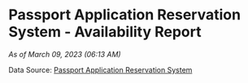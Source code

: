 # Passport Application Reservation System - Availability Report

*As of March 09, 2023 (06:13 AM)*

Data Source: [Passport Application Reservation System](https://eservices.immigration.gov.lk:8443/appointment/pages/reservationApplication.xhtml)